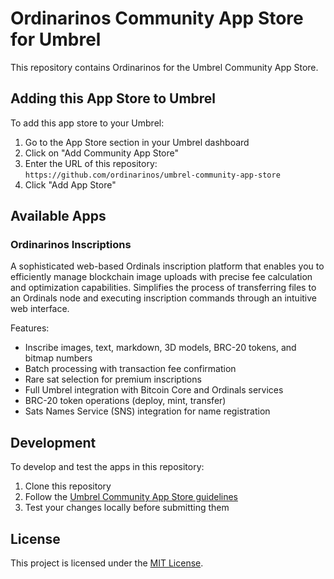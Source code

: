 # Ordinarinos Community App Store for Umbrel

This repository contains Ordinarinos for the Umbrel Community App Store.

## Adding this App Store to Umbrel

To add this app store to your Umbrel:

1. Go to the App Store section in your Umbrel dashboard
2. Click on "Add Community App Store"
3. Enter the URL of this repository: `https://github.com/ordinarinos/umbrel-community-app-store`
4. Click "Add App Store"

## Available Apps

### Ordinarinos Inscriptions

A sophisticated web-based Ordinals inscription platform that enables you to efficiently manage blockchain image uploads with precise fee calculation and optimization capabilities. Simplifies the process of transferring files to an Ordinals node and executing inscription commands through an intuitive web interface.

Features:
- Inscribe images, text, markdown, 3D models, BRC-20 tokens, and bitmap numbers
- Batch processing with transaction fee confirmation
- Rare sat selection for premium inscriptions
- Full Umbrel integration with Bitcoin Core and Ordinals services
- BRC-20 token operations (deploy, mint, transfer)
- Sats Names Service (SNS) integration for name registration

## Development

To develop and test the apps in this repository:

1. Clone this repository
2. Follow the [Umbrel Community App Store guidelines](https://github.com/getumbrel/umbrel-community-app-store)
3. Test your changes locally before submitting them

## License

This project is licensed under the [MIT License](LICENSE).
